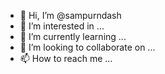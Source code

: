- 👋 Hi, I’m @sampurndash
- 👀 I’m interested in ...
- 🌱 I’m currently learning ...
- 💞️ I’m looking to collaborate on ...
- 📫 How to reach me ...

<!---
sampurndash/sampurndash is a ✨ special ✨ repository because its `README.md` (this file) appears on your GitHub profile.
You can click the Preview link to take a look at your changes.
--->
